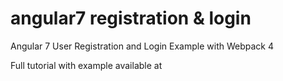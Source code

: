 # angular7  registration & login

Angular 7 User Registration and Login Example with Webpack 4

Full tutorial with example available at 